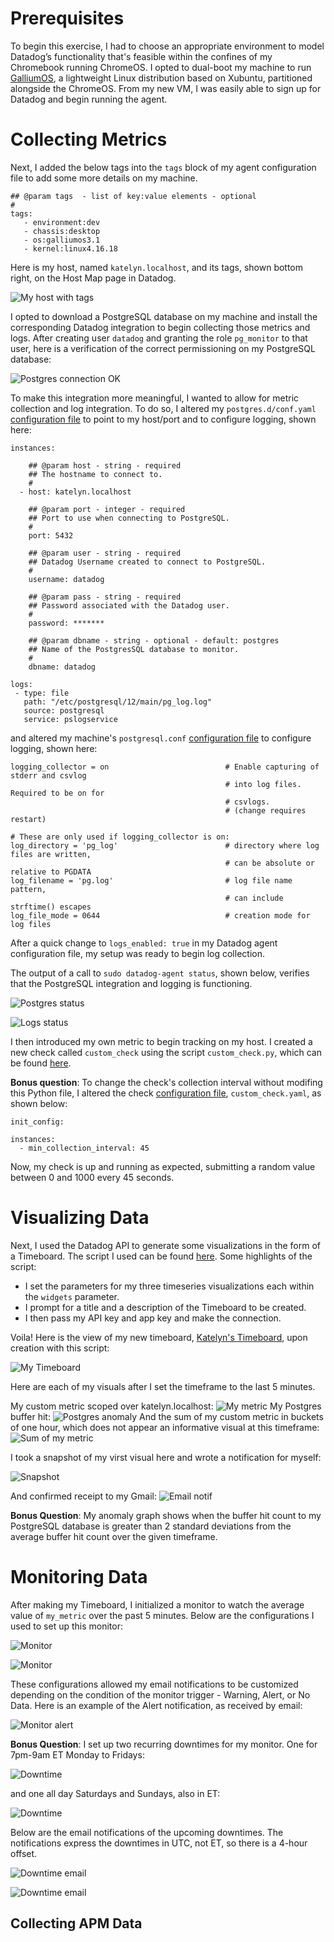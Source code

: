 # Prerequisites

To begin this exercise, I had to choose an appropriate environment to model Datadog’s functionality that's feasible within the confines of my Chromebook running ChromeOS. I opted to dual-boot my machine to run [GalliumOS](https://galliumos.org/), a lightweight Linux distribution based on Xubuntu, partitioned alongside the ChromeOS. From my new VM, I was easily able to sign up for Datadog and begin running the agent.  

# Collecting Metrics 
Next, I added the below tags into the `tags` block of my agent configuration file to add some more details on my machine.

```
## @param tags  - list of key:value elements - optional
#
tags:
   - environment:dev
   - chassis:desktop
   - os:galliumos3.1
   - kernel:linux4.16.18
```

Here is my host, named `katelyn.localhost`, and its tags, shown bottom right, on the Host Map page in Datadog.

![My host with tags](screenshots/host_with_tags.png)


I opted to download a PostgreSQL database on my machine and install the corresponding Datadog integration to begin collecting those metrics and logs.  After creating user `datadog` and granting the role `pg_monitor` to that user,  here is a verification of the correct permissioning on my PostgreSQL database:

![Postgres connection OK](screenshots/postgres_connection_ok.png)

To make this integration more meaningful, I wanted to allow for metric collection and log integration.  To do so, I altered my `postgres.d/conf.yaml` [configuration file](https://github.com/kmglassman/hiring-engineers/blob/kmglassman-answers-test/conf-files/postgres.d_conf.yaml) to point to my host/port and to configure logging, shown here: 
```
instances:

    ## @param host - string - required
    ## The hostname to connect to.
    #
  - host: katelyn.localhost

    ## @param port - integer - required
    ## Port to use when connecting to PostgreSQL.
    #
    port: 5432

    ## @param user - string - required
    ## Datadog Username created to connect to PostgreSQL.
    #
    username: datadog

    ## @param pass - string - required
    ## Password associated with the Datadog user.
    #
    password: *******

    ## @param dbname - string - optional - default: postgres
    ## Name of the PostgresSQL database to monitor.
    #
    dbname: datadog
```
```
logs:
 - type: file
   path: "/etc/postgresql/12/main/pg_log.log"
   source: postgresql
   service: pslogservice
```

and altered my machine's `postgresql.conf` [configuration file](https://github.com/kmglassman/hiring-engineers/blob/kmglassman-answers-test/conf-files/postgresql.conf) to configure logging, shown here:

```
logging_collector = on                          # Enable capturing of stderr and csvlog
                                                # into log files. Required to be on for
                                                # csvlogs.
                                                # (change requires restart)

# These are only used if logging_collector is on:
log_directory = 'pg_log'                        # directory where log files are written,
                                                # can be absolute or relative to PGDATA
log_filename = 'pg.log'                         # log file name pattern,
                                                # can include strftime() escapes
log_file_mode = 0644                            # creation mode for log files
```

After a quick change to `logs_enabled: true` in my Datadog agent configuration file, my setup was ready to begin log collection. 

The output of a call to `sudo datadog-agent status`, shown below, verifies that the PostgreSQL integration and logging is functioning.  

![Postgres status](screenshots/postgres_status.png)

![Logs status](screenshots/logs_status.png)


I then introduced my own metric to begin tracking on my host.  I created a new check called `custom_check` using the script `custom_check.py`, which can be found [here](https://github.com/kmglassman/hiring-engineers/blob/kmglassman-answers-test/scripts/custom_check.py).  

**Bonus question**: To change the check's collection interval without modifing this Python file, I altered the check [configuration file](https://github.com/kmglassman/hiring-engineers/blob/kmglassman-answers-test/conf-files/custom_check.yaml), `custom_check.yaml`, as shown below:
```
init_config:

instances:
  - min_collection_interval: 45
```

Now, my check is up and running as expected, submitting a random value between 0 and 1000 every 45 seconds.  

# Visualizing Data

Next, I used the Datadog API to generate some visualizations in the form of a Timeboard.  The script I used can be found [here](https://github.com/kmglassman/hiring-engineers/blob/kmglassman-answers-test/scripts/timeboard.py).  Some highlights of the script:
* I set the parameters for my three timeseries visualizations each within the `widgets` parameter.
* I prompt for a title and a description of the Timeboard to be created.
* I then pass my API key and app key and make the connection.

Voila! Here is the view of my new timeboard, [Katelyn's Timeboard](https://app.datadoghq.com/dashboard/vas-prc-xq8/katelyns-timeboard?from_ts=1589597791299&live=true&to_ts=1589612191299), upon creation with this script:

![My Timeboard](screenshots/my_timeboard.png)

Here are each of my visuals after I set the timeframe to the last 5 minutes.

My custom metric scoped over katelyn.localhost:
![My metric](screenshots/my_metric_5m.png)
My Postgres buffer hit:
![Postgres anomaly](screenshots/postgres_anomaly_5m.png)
And the sum of my custom metric in buckets of one hour, which does not appear an informative visual at this timeframe:
![Sum of my metric](screenshots/my_metric_sum_5m.png)

I took a snapshot of my virst visual here and wrote a notification for myself:

![Snapshot](screenshots/snapshot.png)

And confirmed receipt to my Gmail:
![Email notif](screenshots/email_notif.png)


**Bonus Question**: My anomaly graph shows when the buffer hit count to my PostgreSQL database is greater than 2 standard deviations from the average buffer hit count over the given timeframe. 


# Monitoring Data
After making my Timeboard, I initialized a monitor to watch the average value of `my_metric` over the past 5 minutes.  Below are the configurations I used to set up this monitor:

![Monitor](screenshots/monitor1.png)


![Monitor](screenshots/monitor2.png)


These configurations allowed my email notifications to be customized depending on the condition of the monitor trigger - Warning, Alert, or No Data.  Here is an example of the Alert notification, as received by email:

![Monitor alert](screenshots/monitor_alert.png)

**Bonus Question**: I set up two recurring downtimes for my monitor.  One for 7pm-9am ET Monday to Fridays:

![Downtime](screenshots/schedule_downtime1.png)

and one all day Saturdays and Sundays, also in ET:

![Downtime](screenshots/schedule_downtime2.png)

Below are the email notifications of the upcoming downtimes.  The notifications express the downtimes in UTC, not ET, so there is a 4-hour offset.

![Downtime email](screenshots/downtime_email.png)

![Downtime email](screenshots/downtime_email2.png)


## Collecting APM Data
